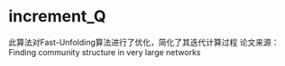 # increment_Q
此算法对Fast-Unfolding算法进行了优化，简化了其迭代计算过程
论文来源：Finding community structure in very large networks
